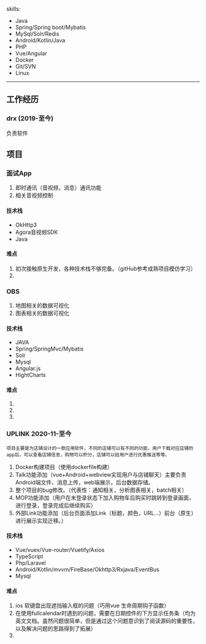 skills:
  - Java
  - Spring/Spring boot/Mybatis
  - MySql/Solr/Redis
  - Android/Kotlin/Java
  - PHP
  - Vue/Angular
  - Docker
  - Git/SVN
  - Linux

---

## 工作经历

### drx (2019-至今) 

负责软件

## 项目

### 面试App
1. 即时通讯（音视频，消息）通讯功能
2. 相关音视频控制

#### 技术栈
+ OkHttp3
+ Agora音视频SDK
+ Java

#### 难点
1. 初次接触原生开发，各种技术栈不够完备。（gitHub参考成熟项目模仿学习）
2. 


### OBS
1. 地图相关的数据可视化
2. 图表相关的数据可视化

#### 技术栈
+ JAVA
+ Spring/SpringMvc/Mybatis
+ Solr
+ Mysql
+ Angular.js
+ HightCharts

#### 难点
1. 
2. 
3. 

### UPLINK 2020-11-至今
    项目主要是为店铺设计的一款应用软件，不同的店铺可以有不同的功能，用户下载对应店铺的app后，可以查看店铺信息，购物可以积分，店铺可以给用户进行优惠推送等等。
1. Docker构建项目（使用dockerfile构建）
2. Talk功能添加（vue+Android+webview实现用户与店铺聊天）主要负责Android端文件、消息上传，web端展示，后台数据存储。
3. 整个项目的bug修改。（代表性：通知相关，分析图表相关，batch相关）
4. MOP功能添加（用户在未登录状态下加入购物车后购买时跳转到登录画面，进行登录，登录完成后继续购买）
5. 外部Link功能添加（后台页面添加Link（标题，颜色，URL...）前台（原生）进行展示实现迁移。）

#### 技术栈
+ Vue/vuex/Vue-router/Vuetify/Axios
+ TypeScript
+ Php/Laravel
+ Android/Kotlin/mvvm/FireBase/Okhttp3/Rxjava/EventBus
+ Mysql

#### 难点
1. ios 软键盘出现遮挡输入框的问题（巧用vue 生命周期钩子函数）
2. 在使用fullcalendar时遇到的问题，需要在日期控件的下方显示任务条（均为英文文档。虽然问题很简单，但是通过这个问题意识到了阅读源码的重要性，以及解决问题的思路得到了拓展）
3. 
